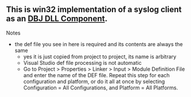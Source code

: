 
## This is win32 implementation of a syslog client as an [DBJ DLL Component](https://github.com/dbj-data/dbj-dll).

Notes

- the def file you see in here is required and its contents are always the same
  - yes it is just copied from project to project, its name is arbitrary
  - Visual Studio def file processing is not automatic 
  - Go to Project > Properties > Linker > Input > Module Definition File and enter the name of the DEF file. Repeat this step for each configuration and platform, or do it all at once by selecting Configuration = All Configurations, and Platform = All Platforms.
